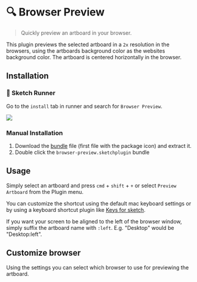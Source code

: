 # 🔍 Browser Preview
> Quickly preview an artboard in your browser.

This plugin previews the selected artboard in a `2x` resolution in the browsers, using the artboards background color as the websites background color. The artboard is centered horizontally in the browser.

## Installation

### 🏃 Sketch Runner
Go to the `install` tab in runner and search for `Browser Preview`.

<a href="http://bit.ly/SketchRunnerWebsite">
   <img src="http://bit.ly/RunnerBadgeBlue">
</a>

### Manual Installation
1. Download the [bundle](https://github.com/lukasoppermann/browser-preview/releases/latest) file (first file with the package icon) and extract it.
2. Double click the `browser-preview.sketchplugin` bundle

## Usage
Simply select an artboard and press `cmd` + `shift` + `+` or select `Preview Artboard` from the Plugin menu.

You can customize the shortcut using the default mac keyboard settings or by using a keyboard shortcut plugin like [Keys for sketch](https://github.com/exevil/Keys-For-Sketch).

If you want your screen to be aligned to the left of the browser window, simply suffix the artboard name with `:left`. E.g. "Desktop" would be "Desktop:left".

## Customize browser
Using the settings you can select which browser to use for previewing the artboard.
